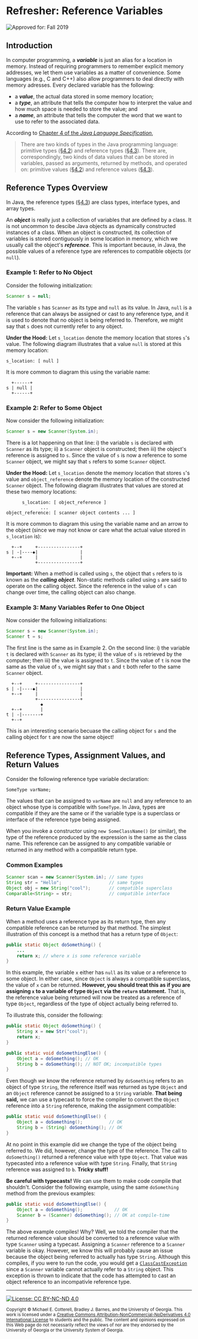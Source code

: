 # Refresher: Reference Variables

![Approved for: Fall 2019](https://img.shields.io/badge/Approved%20for-Fall%202019-brightgreen)

## Introduction

In computer programming, a **_variable_** is just an alias for a location in memory. Instead of
requiring programmers to remember explicit memory addresses, we let them use variables as a 
matter of convenience. Some languages (e.g., C and C++) also allow programmers to deal directly
with memory adresses. Every declared variable has the following:

* a **_value_**, the actual data stored in some memory location;
* a **_type_**, an attribute that tells the computer how to interpret the value and how much space
  is needed to store the value; and
* a **_name_**, an attribute that tells the computer the word that we want to use to refer to the
  associated data. 

According to
[Chapter 4 of the _Java Language Specification_](https://docs.oracle.com/javase/specs/jls/se8/html/jls-4.html#jls-4.10.1),

> There are two kinds of types in the Java programming language: 
> primitive types ([§4.2](https://docs.oracle.com/javase/specs/jls/se8/html/jls-4.html#jls-4.2)) and 
> reference types ([§4.3](https://docs.oracle.com/javase/specs/jls/se8/html/jls-4.html#jls-4.3)). 
> There are, correspondingly, two kinds of data values that can be stored in variables, passed as arguments, 
> returned by methods, and operated on: 
> primitive values ([§4.2](https://docs.oracle.com/javase/specs/jls/se8/html/jls-4.html#jls-4.2)) and 
> reference values ([§4.3](https://docs.oracle.com/javase/specs/jls/se8/html/jls-4.html#jls-4.3)).

## Reference Types Overview

In Java, the reference types ([§4.3](https://docs.oracle.com/javase/specs/jls/se8/html/jls-4.html#jls-4.3)) 
are class types, interface types, and array types.

An **_object_** is really just a collection of variables that are defined by a class. It is not uncommon 
to descibe Java objects as dynamically constructed instances of a class. When an object is constructed,
its collection of variables is stored contiguously in some location in memory, which we usually call
the object's **_reference_**. This is important because, in Java, the possible values of a reference type 
are references to compatible objects (or `null`). 

### Example 1: Refer to No Object

Consider the following initialization:

```java
Scanner s = null;
```

The variable `s` has `Scanner` as its type and `null` as its value. In Java, `null` is a reference 
that can always be assigned or cast to any reference type, and it is used to denote that no object
is being referred to. Therefore, we might say that `s` does not currently refer to any object. 

**Under the Hood:** Let `s_location` denote the memory location that stores `s`'s value. The 
following diagram illustrates that a value `null` is stored at this memory location:

```
s_location: [ null ]  
```

It is more common to diagram this using the variable name:

```
  +------+
s | null |
  +------+
```

### Example 2: Refer to Some Object

Now consider the following initialization:

```java
Scanner s = new Scanner(System.in);
```

There is a lot happening on that line: i) the variable `s` is declared with `Scanner` as its
type; ii) a `Scanner` object is constructed; then iii) the object's reference is assigned to
`s`. Since the value of `s` is now a reference to some `Scanner` object, we might say that
`s` refers to some `Scanner` object. 

**Under the Hood:** Let `s_location` denote the memory location that stores `s`'s value and
`object_reference` denote the memory location of the constructed `Scanner` object. The 
following diagram illustrates that values are stored at these two memory locations:

```
      s_location: [ object_reference ]  
             ...
object_reference: [ scanner object contents ... ]
```

It is more common to diagram this using the variable name and an arrow to the object (since
we may not know or care what the actual value stored in `s_location` is):

```
  +--+     +----------------+
s | -|----◆|                |
  +--+     |                |
           +----------------+
```

**Important:** When a method is called using `s`, the object that `s` refers to is known as
the **_calling object_**. Non-static methods called using `s` are said to operate on the 
calling object. Since the reference in the value of `s` can change over time, the calling 
object can also change. 

### Example 3: Many Variables Refer to One Object

Now consider the following initializations:

```java
Scanner s = new Scanner(System.in);
Scanner t = s;
```

The first line is the same as in Example 2. On the second line: i) the variable `t` is declared 
with `Scanner` as its type; ii) the value of `s` is retrieved by the computer; then iii) the 
value is assigned to `t`. Since the value of `t` is now  the same as the value of `s`, 
we might say that `s` and `t` both refer to the same `Scanner` object.

```
  +--+     +----------------+
s | -|----◆|                |
  +--+     |                |
           +----------------+
             ◆
  +--+       |
t | -|-------+
  +--+
```

This is an interesting scenario becuase the calling object for `s` and the calling object for `t`
are now the same object! 

## Reference Types, Assignment Values, and Return Values

Consider the following reference type variable declaration:

```
SomeType varName;
```

The values that can be assigned to `varName` are `null` and any reference to an object whose
type is compatible with `SomeType`. In Java, types are compatible if they are the same or
if the variable type is a superclass or interface of the reference type being assigned.

When you invoke a constructor using `new SomeClassName()` (or similar), the type of the 
reference produced by the expression is the same as the class name. This reference 
can be assigned to any compatible variable or returned in any method with a compatible
return type. 

### Common Examples

```java
Scanner scan = new Scanner(System.in); // same types
String str = "Hello";                  // same types
Object obj = new String("cool");       // compatible superclass
Comparable<String> = str;              // compatible interface
```

### Return Value Example

When a method uses a reference type as its return type, then any compatible reference
can be returned by that method. The simplest illustration of this concept is a
method that has a return type of `Object`:

```java
public static Object doSomething() {
    ...
    return x; // where x is some reference variable
}
```

In this example, the variable `x` either has `null` as its value or a reference
to some object. In either case, since `Object` is always a compatible superclass,
the value of `x` can be returned. **However, you should treat this as if you are
assigning `x` to a variable of type `Object` via the `return` statement.** That is,
the reference value being returned will now be treated as a reference of type
`Object`, regardless of the type of object actually being referred to.  

To illustrate this, consider the following:

```java
public static Object doSomething() {
    String x = new Str("cool");
    return x;
}
```

```java
public static void doSomethingElse() {
    Object a = doSomething(); // OK
    String b = doSomething(); // NOT OK; incompatible types
}
```

Even though _we_ know the reference returned by `doSomething` refers to an object of
type `String`, the reference itself was returned as type `Object` and an `Object`
reference cannot be assigned to a `String` variable. **That being said,** we can
use a typecast to force the compiler to convert the `Object` reference into a
`String` reference, making the assignment compatible:

```java
public static void doSomethingElse() {
    Object a = doSomething();          // OK
    String b = (String) doSomething(); // OK
}
```

At no point in this example did we change the type of the object being referred to.
We did, however, change the type of the reference. The call to `doSomething()`
returned a reference value with type `Object`. That value was typecasted into
a reference value with type `String`. Finally, that `String` reference was
assigned to `b`. **Tricky stuff!**

**Be careful with typecasts!** We can use them to make code compile that shouldn't.
Consider the following example, using the same `doSomething` method from the previous
examples:

```java
public static void doSomethingElse() {
    Object a = doSomething();            // OK
    Scanner b = (Scanner) doSomething(); // OK at compile-time
}
```

The above example compiles! Why? Well, we told the compiler that the returned
reference value should be converted to a reference value with type `Scanner`
using a typecast. Assigning a `Scanner` reference to a `Scanner` variable is
okay. However, we know this will probably cause an issue because the object
being referred to actually has type `String`. Although this compiles, if you
were to run the code, you would get a 
[`ClassCastException`](https://docs.oracle.com/javase/8/docs/api/java/lang/ClassCastException.html)
since a `Scanner` variable cannot actually refer to a `String` object. 
This exception is thrown to indicate that the code has attempted to cast an 
object reference to an incompativle reference type.

<hr/>

[![License: CC BY-NC-ND 4.0](https://img.shields.io/badge/License-CC%20BY--NC--ND%204.0-lightgrey.svg)](http://creativecommons.org/licenses/by-nc-nd/4.0/)

<small>
Copyright &copy; Michael E. Cotterell, Bradley J. Barnes, and the University of Georgia.
This work is licensed under a <a rel="license" href="http://creativecommons.org/licenses/by-nc-nd/4.0/">Creative Commons Attribution-NonCommercial-NoDerivatives 4.0 International License</a> to students and the public.
The content and opinions expressed on this Web page do not necessarily reflect the views of nor are they endorsed by the University of Georgia or the University System of Georgia.
</small>
